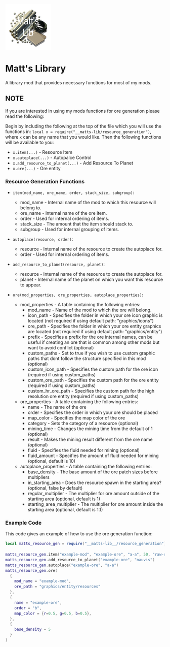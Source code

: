![Mod Thumbnail](/thumbnail.png)

# Matt's Library

A library mod that provides necessary functions for most of my mods.

## NOTE

If you are interested in using my mods functions for ore generation please read the following:

Begin by including the following at the top of the file which you will use the functions in: ```local x = require("__matts-lib/resource_generation")```, where ```x``` can be any name that you would like.
Then the following functions will be available to you:

* ```x.item(...)``` - Resource Item
* ```x.autoplace(...)``` - Autopalce Control
* ```x.add_resource_to_planet(...)``` - Add Resource To Planet
* ```x.ore(...)``` - Ore entity

### Resource Generation Functions

* ```item(mod_name, ore_name, order, stack_size, subgroup)```:
  * mod_name - Internal name of the mod to which this resource will belong to.
  * ore_name - Internal name of the ore item.
  * order - Used for internal ordering of items.
  * stack_size - The amount that the item should stack to.
  * subgroup - Used for internal grouping of items.

* ```autoplace(resource, order)```:
  * resource - Internal name of the resource to create the autoplace for.
  * order - Used for internal ordering of items.

* ```add_resource_to_planet(resource, planet)```:
  * resource - Internal name of the resource to create the autoplace for.
  * planet - Internal name of the planet on which you want this resource to appear.

* ```ore(mod_properties, ore_properties, autoplace_properties)```:
  * mod_properties - A table containing the following entries:
    * mod_name - Name of the mod to which the ore will belong.
    * icon_path - Specifies the folder in which your ore icon graphic is located (not required if using default path: "graphics/icons")
    * ore_path - Specifies the folder in which your ore entity graphics are located (not required if using default path: "graphics/entity")
    * prefix - Specifies a prefix for the ore internal names, can be useful if creating an ore that is common among other mods but want to avoid conflict (optional)
    * custom_paths - Set to true if you wish to use custom graphic paths that dont follow the structure specified in this mod (optional)
    * custom_icon_path - Specifies the custom path for the ore icon (required if using custom_paths)
    * custom_ore_path - Specifies the custom path for the ore entity (required if using custom_paths)
    * custom_hr_ore_path - Specifies the custom path for the high resolution ore entity (required if using custom_paths)
  * ore_properties - A table containing the following entries:
    * name - The name of the ore
    * order - Specifies the order in which your ore should be placed
    * map_color - Specifies the map color of the ore
    * category - Sets the category of a resource (optional)
    * mining_time - Changes the mining time from the default of 1 (optional)
    * result - Makes the mining result different from the ore name (optional)
    * fluid - Specifies the fluid needed for mining (optional)
    * fluid_amount - Specifies the amount of fluid needed for mining (optional, default is 10)
  * autoplace_properties - A table containing the following entries:
    * base_density - The base amount of the ore patch sizes before multipliers
    * in_starting_area - Does the resource spawn in the starting area? (optional, false by default)
    * regular_multiplier - The multiplier for ore amount outside of the starting area (optional, default is 1)
    * starting_area_multiplier - The multiplier for ore amount inside the starting area (optional, default is 1.1)

### Example Code
This code gives an example of how to use the ore generation function:
```lua
local matts_resource_gen = require("__matts-lib__/resource_generation")

matts_resource_gen.item("example-mod", "example-ore", "a-a", 50, "raw-resource")
matts_resource_gen.add_resource_to_planet("example-ore", "nauvis")
matts_resource_gen.autoplace("example-ore", "a-a")
matts_resource_gen.ore(
  {
    mod_name = "example-mod",
    ore_path = "graphics/entity/resources"
  },
  {
    name = "example-ore",
    order = "b",
    map_color = {r=0.5, g=0.5, b=0.5},
  },
  {
    base_density = 5
  }
)
```